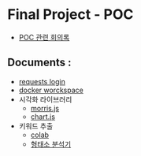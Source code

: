 # Final Project - POC

- [POC 관련 회의록](https://laced-garlic-bbb.notion.site/0716-149f48b14c184756b826eaf1b19f2995)
## Documents :

- [requests login](./login/login.ipynb)
- [docker worckspace](./dockerPOC/docker.ipynb)
- 시각화 라이브러리
    - [morris.js](https://laced-garlic-bbb.notion.site/morris-js-23b175f18d40432994c246785a25139d)
    - [chart.js](https://laced-garlic-bbb.notion.site/chart-js-729f3dddb96c49d99e533aa591983c67)
- 키워드 추출
    - [colab](https://colab.research.google.com/drive/1bQGisF8OaFcYYRrYL-CEY8HLWbQTBjiw?usp=sharing)
    - [형태소 분석기](https://laced-garlic-bbb.notion.site/POC-summary-de6ff4f04313415b94ae298180e40b0c)